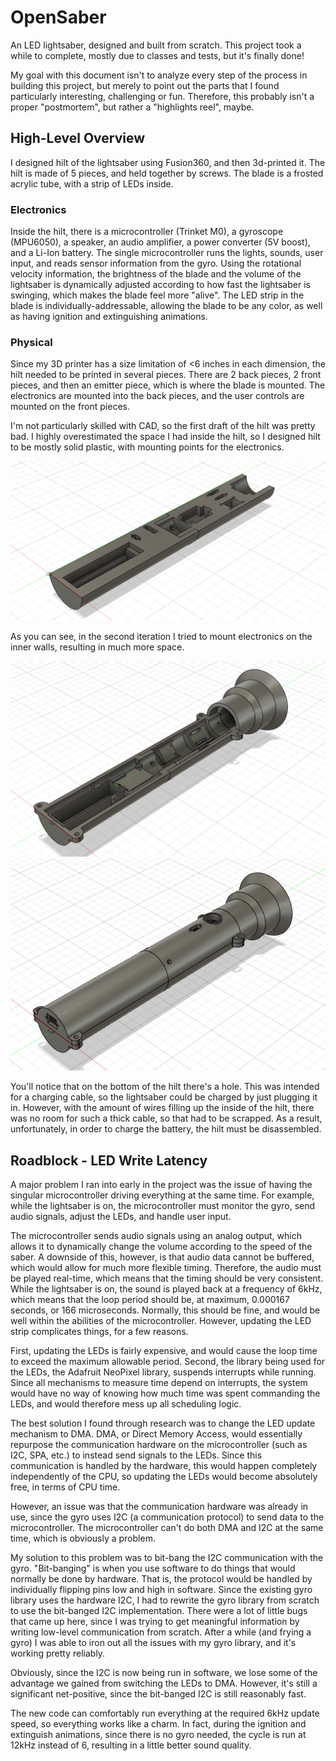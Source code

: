 # OpenSaber

An LED lightsaber, designed and built from scratch. This project took a while to complete, mostly due to classes and tests, but it's finally done!

My goal with this document isn't to analyze every step of the process in building this project, but merely to point out the parts that I found particularly interesting, challenging or fun. Therefore, this probably isn't a proper "postmortem", but rather a "highlights reel", maybe.

## High-Level Overview

I designed hilt of the lightsaber using Fusion360, and then 3d-printed it. The hilt is made of 5 pieces, and held together by screws. The blade is a frosted acrylic tube, with a strip of LEDs inside.

### Electronics

Inside the hilt, there is a microcontroller (Trinket M0), a gyroscope (MPU6050), a speaker, an audio amplifier, a power converter (5V boost), and a Li-Ion battery. The single microcontroller runs the lights, sounds, user input, and reads sensor information from the gyro. Using the rotational velocity information, the brightness of the blade and the volume of the lightsaber is dynamically adjusted according to how fast the lightsaber is swinging, which makes the blade feel more "alive". The LED strip in the blade is individually-addressable, allowing the  blade to be any color, as well as having ignition and extinguishing animations.

### Physical

Since my 3D printer has a size limitation of <6 inches in each dimension, the hilt needed to be printed in several pieces. There are 2 back pieces, 2 front pieces, and then an emitter piece, which is where the blade is mounted. The electronics are mounted into the back pieces, and the user controls are mounted on the front pieces.

I'm not particularly skilled with CAD, so the first draft of the hilt was pretty bad. I highly overestimated the space I had inside the hilt, so I designed hilt to be mostly solid plastic, with mounting points for the electronics. 

<img src="assets/img/hilt-v1.png" alt="Hilt-V1" style="zoom:60%;" />

As you can see, in the second iteration I tried to mount electronics on the inner walls, resulting in much more space.

<img src="assets/img/hilt-v2.png" alt="Hilt-v2" style="zoom:50%;" />

<img src="assets/img/hilt-v2-full.png" style="zoom: 67%;" />

You'll notice that on the bottom of the hilt there's a hole. This was intended for a charging cable, so the lightsaber could be charged by just plugging it in. However, with the amount of wires filling up the inside of the hilt, there was no room for such a thick cable, so that had to be scrapped. As a result, unfortunately, in order to charge the battery, the hilt must be disassembled.

## Roadblock - LED Write Latency

A major problem I ran into early in the project was the issue of having the singular microcontroller driving everything at the same time. For example, while the lightsaber is on, the microcontroller must monitor the gyro, send audio signals, adjust the LEDs, and handle user input. 

The microcontroller sends audio signals using an analog output, which allows it to dynamically change the volume according to the speed of the saber. A downside of this, however, is that audio data cannot be buffered, which would allow for much more flexible timing. Therefore, the audio must be played real-time, which means that the timing should be very consistent. While the lightsaber is on, the sound is played back at a frequency of 6kHz, which means that the loop period should be, at maximum, 0.000167 seconds, or 166 microseconds. Normally, this should be fine, and would be well within the abilities of the microcontroller. However, updating the LED strip complicates things, for a few reasons.

First, updating the LEDs is fairly expensive, and would cause the loop time to exceed the maximum allowable period. Second, the library being used for the LEDs, the Adafruit NeoPixel library, suspends interrupts while running. Since all mechanisms to measure time depend on interrupts, the system would have no way of knowing how much time was spent commanding the LEDs, and would therefore mess up all scheduling logic.

The best solution I found through research was to change the LED update mechanism to DMA. DMA, or Direct Memory Access, would essentially repurpose the communication hardware on the microcontroller (such as I2C, SPA, etc.) to instead send signals to the LEDs. Since this communication is handled by the hardware, this would happen completely independently of the CPU, so updating the LEDs would become absolutely free, in terms of CPU time.

However, an issue was that the communication hardware was already in use, since the gyro uses I2C (a communication protocol) to send data to the microcontroller. The microcontroller can't do both DMA and I2C at the same time, which is obviously a problem.

My solution to this problem was to bit-bang the I2C communication with the gyro. "Bit-banging" is when you use software to do things that would normally be done by hardware. That is, the protocol would be handled by individually flipping pins low and high in software. Since the existing gyro library uses the hardware I2C, I had to rewrite the gyro library from scratch to use the bit-banged I2C implementation. There were a lot of little bugs that came up here, since I was trying to get meaningful information by writing low-level communication from scratch. After a while (and frying a gyro) I was able to iron out all the issues with my gyro library, and it's working pretty reliably.

Obviously, since the I2C is now being run in software, we lose some of the advantage we gained from switching the LEDs to DMA. However, it's still a significant net-positive, since the bit-banged I2C is still reasonably fast.

The new code can comfortably run everything at the required 6kHz update speed, so everything works like a charm. In fact, during the ignition and extinguish animations, since there is no gyro needed, the cycle is run at 12kHz instead of 6, resulting in a little better sound quality.